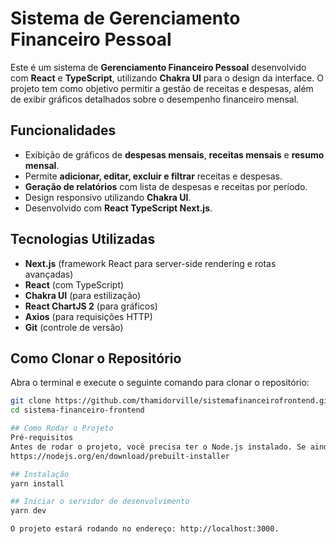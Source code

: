 # Sistema de Gerenciamento Financeiro Pessoal

Este é um sistema de **Gerenciamento Financeiro Pessoal** desenvolvido com **React** e **TypeScript**, utilizando **Chakra UI** para o design da interface. O projeto tem como objetivo permitir a gestão de receitas e despesas, além de exibir gráficos detalhados sobre o desempenho financeiro mensal.

## Funcionalidades

- Exibição de gráficos de **despesas mensais**, **receitas mensais** e **resumo mensal**.
- Permite **adicionar, editar, excluir e filtrar** receitas e despesas.
- **Geração de relatórios** com lista de despesas e receitas por período.
- Design responsivo utilizando **Chakra UI**.
- Desenvolvido com **React TypeScript Next.js**.

## Tecnologias Utilizadas
- **Next.js** (framework React para server-side rendering e rotas avançadas)
- **React** (com TypeScript)
- **Chakra UI** (para estilização)
- **React ChartJS 2** (para gráficos)
- **Axios** (para requisições HTTP)
- **Git** (controle de versão)

## Como Clonar o Repositório

Abra o terminal e execute o seguinte comando para clonar o repositório:

   ```bash
   git clone https://github.com/thamidorville/sistemafinanceirofrontend.git
   cd sistema-financeiro-frontend

## Como Rodar o Projeto
Pré-requisitos
Antes de rodar o projeto, você precisa ter o Node.js instalado. Se ainda não tiver, você pode baixar e instalar a partir do: 
https://nodejs.org/en/download/prebuilt-installer

## Instalação
yarn install

## Iniciar o servidor de desenvolvimento
yarn dev

O projeto estará rodando no endereço: http://localhost:3000.
